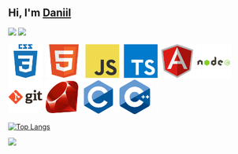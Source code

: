 <h2 align="left">Hi, I'm <a href="https://vk.com/daniil_ryb">Daniil</a></h2>
   
![](https://komarev.com/ghpvc/?username=DaniilRyb&style=flat-square) ![](https://www.codewars.com/users/Daniil%20Rybakov/badges/small)
  
 <div>
<img src="https://github.com/devicons/devicon/blob/master/icons/css3/css3-plain-wordmark.svg"  title="CSS3" alt="CSS" width="70" height="70"/>&nbsp;
<img src="https://github.com/devicons/devicon/blob/master/icons/html5/html5-original.svg" title="HTML5" alt="HTML" width="70" height="70"/>&nbsp;
<img src="https://github.com/devicons/devicon/blob/master/icons/javascript/javascript-original.svg" title="JavaScript" alt="JavaScript" width="70" height="70"/>&nbsp;
<img src="https://github.com/devicons/devicon/blob/master/icons/typescript/typescript-original.svg" title="Git" **alt="Git" width="70" height="70"/>
<img src="https://github.com/devicons/devicon/blob/master/icons/angularjs/angularjs-original.svg" title="Git" **alt="Git" width="70" height="70"/>  
<img src="https://github.com/devicons/devicon/blob/master/icons/nodejs/nodejs-original-wordmark.svg" title="NodeJS" alt="NodeJS" width="70" height="70"/>&nbsp;
<img src="https://github.com/devicons/devicon/blob/master/icons/git/git-original-wordmark.svg" title="Git" **alt="Git" width="70" height="70"/>
<img src="https://github.com/devicons/devicon/blob/master/icons/ruby/ruby-original.svg" title="Git" **alt="Git" width="70" height="70"/>
<img src="https://github.com/devicons/devicon/blob/master/icons/c/c-original.svg" title="Git" **alt="Git" width="70" height="70"/>
<img src="https://github.com/devicons/devicon/blob/master/icons/cplusplus/cplusplus-original.svg" title="Git" **alt="Git" width="70" height="70"/>

</div>



[![Top Langs](https://github-readme-stats.vercel.app/api/top-langs/?username=anuraghazra&layout=compact)](https://github.com/anuraghazra/github-readme-stats)
  
![](https://github-readme-stats.vercel.app/api?username=DaniilRyb&show_icons=true&theme=transparent)
